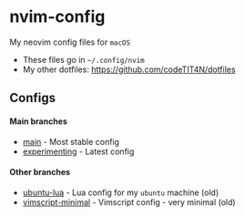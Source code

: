 # nvim-config

My neovim config files for `macOS`

- These files go in `~/.config/nvim`
- My other dotfiles: https://github.com/codeTIT4N/dotfiles

## Configs

#### Main branches

- [main](https://github.com/codeTIT4N/nvim-config/tree/main) - Most stable config
- [experimenting](https://github.com/codeTIT4N/nvim-config/tree/experimenting) - Latest config

#### Other branches

- [ubuntu-lua](https://github.com/codetit4n/nvim-config/tree/ubuntu-lua) - Lua config for my `ubuntu` machine (old)
- [vimscript-minimal](https://github.com/codetit4n/nvim-config/tree/vimscript-minimal) - Vimscript config - very
  minimal (old)
